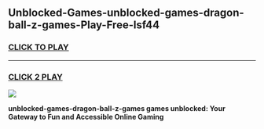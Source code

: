 
## Unblocked-Games-unblocked-games-dragon-ball-z-games-Play-Free-lsf44
<h3>
<a href="https://premium76.site?title=unblocked-games-dragon-ball-z-games&ref=23A">CLICK TO PLAY</a></h3>
<hr>

<h3>
<a href="https://premium76.site?title=unblocked-games-dragon-ball-z-games&ref=23A">CLICK 2 PLAY</a>
  
</h3>

<a href="https://premium76.site?title=unblocked-games-dragon-ball-z-games&ref=23A"><img src="https://clearcache.store/games.png"></a>


**unblocked-games-dragon-ball-z-games games unblocked: Your Gateway to Fun and Accessible Online Gaming**
